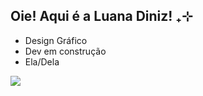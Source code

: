## Oie! Aqui é a Luana Diniz! ₊⊹

- Design Gráfico
- Dev em construção 
- Ela/Dela

<picture>
  <source
    srcset="https://github-readme-stats.vercel.app/api?username=LuaDiniz&show_icons=true&theme=dark"
    media="(prefers-color-scheme: dark)"
    title_color: 2f80ed
  />
  <source
    srcset="https://github-readme-stats.vercel.app/api?username=LuaDiniz&show_icons=true"
    media="(prefers-color-scheme: light), (prefers-color-scheme: light)"
  />
  <img src="https://github-readme-stats.vercel.app/api?username=anuraghazra&show_icons=true" />
  
</picture>
